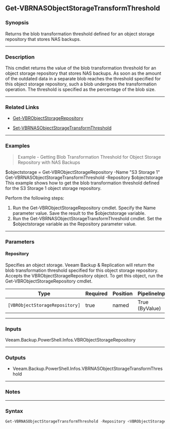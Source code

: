 Get-VBRNASObjectStorageTransformThreshold
-----------------------------------------

### Synopsis
Returns the blob transformation threshold defined for an object storage repository that stores NAS backups.

---

### Description

This cmdlet returns the value of the blob transformation threshold for an object storage repository that stores NAS backups. As soon as the amount of the outdated data in a separate blob reaches the threshold specified for this object storage repository, such a blob undergoes the transformation operation. The threshold is specified as the percentage of the blob size.

---

### Related Links
* [Get-VBRObjectStorageRepository](Get-VBRObjectStorageRepository)

* [Set-VBRNASObjectStorageTransformThreshold](Set-VBRNASObjectStorageTransformThreshold)

---

### Examples
> Example - Getting Blob Transformation Threshold for Object Storage Repository with NAS Backups

$objectstorage = Get-VBRObjectStorageRepository -Name "S3 Storage 1"
Get-VBRNASObjectStorageTransformThreshold -Repository $objectstorage
This example shows how to get the blob transformation threshold defined for the S3 Storage 1 object storage repository.

Perform the following steps:
1. Run the Get-VBRObjectStorageRepository cmdlet. Specify the Name parameter value. Save the result to the $objectstorage variable.
2. Run the Get-VBRNASObjectStorageTransformThreshold cmdlet. Set the $objectstorage variable as the Repository parameter value.

---

### Parameters
#### **Repository**
Specifies an object storage. Veeam Backup & Replication will return the blob transformation threshold specified for this object storage repository. Accepts the VBRObjectStorageRepository object. To get this object, run the Get-VBRObjectStorageRepository cmdlet.

|Type                          |Required|Position|PipelineInput |
|------------------------------|--------|--------|--------------|
|`[VBRObjectStorageRepository]`|true    |named   |True (ByValue)|

---

### Inputs
Veeam.Backup.PowerShell.Infos.VBRObjectStorageRepository

---

### Outputs
* Veeam.Backup.PowerShell.Infos.VBRNASObjectStorageTransformThreshold

---

### Notes

---

### Syntax
```PowerShell
Get-VBRNASObjectStorageTransformThreshold -Repository <VBRObjectStorageRepository> [<CommonParameters>]
```
